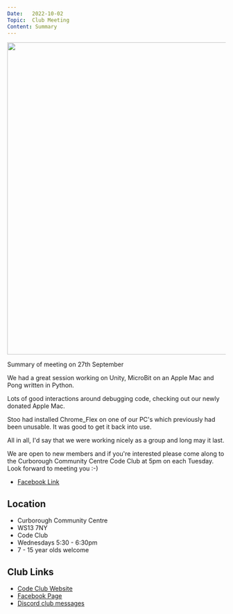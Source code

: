 ```yaml
---
Date:   2022-10-02
Topic:  Club Meeting
Content: Summary
---
```

[<img width="1280px" height="720" src="https://scontent.fbhx6-1.fna.fbcdn.net/v/t39.30808-6/310101422_606283751190050_2055031401775929040_n.jpg?stp=dst-jpg_p720x720&_nc_cat=108&ccb=1-7&_nc_sid=5f2048&_nc_ohc=yXd84kDnyiUAX8PpG13&_nc_ht=scontent.fbhx6-1.fna&edm=AKK4YLsEAAAA&oh=00_AfBm1ORKAqSQYMQOaNXa46Y2CxCCLHij5dOfUdRdFFeZVw&oe=652B623F"/>](https://scontent.fbhx6-1.fna.fbcdn.net/v/t39.30808-6/310101422_606283751190050_2055031401775929040_n.jpg?stp=dst-jpg_p720x720&_nc_cat=108&ccb=1-7&_nc_sid=5f2048&_nc_ohc=yXd84kDnyiUAX8PpG13&_nc_ht=scontent.fbhx6-1.fna&edm=AKK4YLsEAAAA&oh=00_AfBm1ORKAqSQYMQOaNXa46Y2CxCCLHij5dOfUdRdFFeZVw&oe=652B623F)

Summary of meeting on 27th September

We had a great session working on Unity, MicroBit on an Apple Mac and Pong written in Python.

Lots of good interactions around debugging code, checking out our newly donated Apple Mac.

Stoo had installed Chrome_Flex on one of our PC's which previously had been unusable. It was good to get it back into use.

All in all, I'd say that we were working nicely as a group and long may it last.

We are open to new members and if you're interested please come along to the Curborough Community Centre Code Club at 5pm on each Tuesday. Look forward to meeting you :-)

* [Facebook Link](https://www.facebook.com/720665616418529/posts/606283887856703)

## Location

* Curborough Community Centre
* WS13 7NY
* Code Club
* Wednesdays 5:30 - 6:30pm
* 7 - 15 year olds welcome

## Club Links

* [Code Club Website](https://lichfield-code-club.github.io/)
* [Facebook Page](https://www.facebook.com/LichfieldCoders)
* [Discord club messages](https://discord.gg/szz6xGK)
